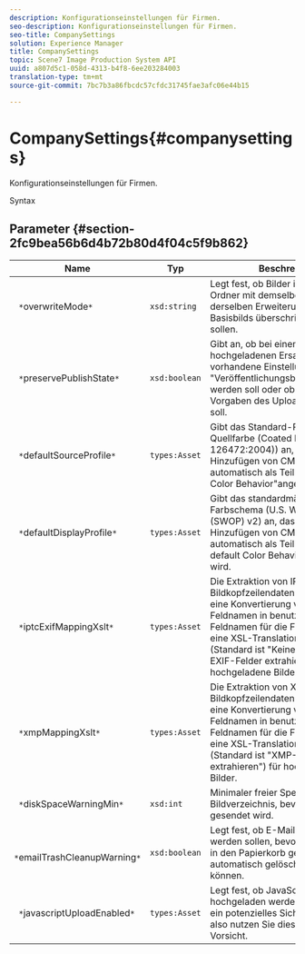 ```yaml
---
description: Konfigurationseinstellungen für Firmen.
seo-description: Konfigurationseinstellungen für Firmen.
seo-title: CompanySettings
solution: Experience Manager
title: CompanySettings
topic: Scene7 Image Production System API
uuid: a807d5c1-058d-4313-b4f8-6ee203284003
translation-type: tm+mt
source-git-commit: 7bc7b3a86fbcdc57cfdc31745fae3afc06e44b15

---
```



# CompanySettings{#companysettings}

Konfigurationseinstellungen für Firmen.

Syntax

## Parameter {#section-2fc9bea56b6d4b72b80d4f04c5f9b862}

| Name | Typ | Beschreibung |
|---|---|---|
| ` *`overwriteMode`*` | `xsd:string` | Legt fest, ob Bilder im aktuellen Ordner mit demselben Namen und derselben Erweiterung des Basisbilds überschrieben werden sollen. |
| ` *`preservePublishState`*` | `xsd:boolean` | Gibt an, ob bei einem in IPS hochgeladenen Ersatzbild die vorhandene Einstellung &quot;Veröffentlichungsbereit&quot;beibehalten werden soll oder ob es den Vorgaben des Uploads entsprechen soll. |
| ` *`defaultSourceProfile`*` | `types:Asset` | Gibt das Standard-Profil für die Quellfarbe (Coated FOGRA27 (ISO 126472:2004)) an, das beim Hinzufügen von CMYK-Bilddateien automatisch als Teil des &quot;Use default Color Behavior&quot;angewendet wird. |
| ` *`defaultDisplayProfile`*` | `types:Asset` | Gibt das standardmäßige interne Farbschema (U.S. Web Coated (SWOP) v2) an, das beim Hinzufügen von CMYK-Bilddateien automatisch als Teil des Profils &quot;Use default Color Behavior&quot;angewendet wird. |
| ` *`iptcExifMappingXslt`*` | `types:Asset` | Die Extraktion von IPTC- und EXIF-Bildkopfzeilendaten in IPS erfordert eine Konvertierung von internen Feldnamen in benutzerdefinierte Feldnamen für die Firma. Bestimmt eine XSL-Translationstabelle (Standard ist &quot;Keine IPTC- oder EXIF-Felder extrahieren&quot;) für hochgeladene Bilder. |
| ` *`xmpMappingXslt`*` | `types:Asset` | Die Extraktion von XMP-Bildkopfzeilendaten in IPS erfordert eine Konvertierung von internen Feldnamen in benutzerdefinierte Feldnamen für die Firma. Bestimmt eine XSL-Translationstabelle (Standard ist &quot;XMP-Felder nicht extrahieren&quot;) für hochgeladene Bilder. |
| ` *`diskSpaceWarningMin`*` | `xsd:int` | Minimaler freier Speicherplatz im Bildverzeichnis, bevor eine Warnung gesendet wird. |
| ` *`emailTrashCleanupWarning`*` | `xsd:boolean` | Legt fest, ob E-Mails gesendet werden sollen, bevor Elemente, die in den Papierkorb gelegt werden, automatisch gelöscht werden können. |
| ` *`javascriptUploadEnabled`*` | `types:Asset` | Legt fest, ob JavaScript-Dateien hochgeladen werden sollen. Dies ist ein potenzielles Sicherheitsrisiko, also nutzen Sie diese Option mit Vorsicht. |

